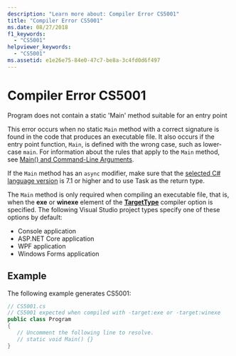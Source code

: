 ```yaml
---
description: "Learn more about: Compiler Error CS5001"
title: "Compiler Error CS5001"
ms.date: 08/27/2018
f1_keywords:
  - "CS5001"
helpviewer_keywords:
  - "CS5001"
ms.assetid: e1e26e75-84e0-47c7-be8a-3c4fd0d6f497
---
```

# Compiler Error CS5001

Program does not contain a static 'Main' method suitable for an entry point

This error occurs when no static `Main` method with a correct signature is found in the code that produces an executable file. It also occurs if the entry point function, `Main`, is defined with the wrong case, such as lower-case `main`. For information about the rules that apply to the `Main` method, see [Main() and Command-Line Arguments](../fundamentals/program-structure/main-command-line.md).

If the `Main` method has an `async` modifier, make sure that the [selected C# language version](../language-reference/configure-language-version.md) is 7.1 or higher and to use Task as the return type.

The `Main` method is only required when compiling an executable file, that is, when the **exe** or **winexe** element of the [**TargetType**](../language-reference/compiler-options/output.md#targettype) compiler option is specified. The following Visual Studio project types specify one of these options by default:

- Console application
- ASP.NET Core application
- WPF application
- Windows Forms application

## Example

The following example generates CS5001:
  
```csharp
// CS5001.cs
// CS5001 expected when compiled with -target:exe or -target:winexe
public class Program
{
   // Uncomment the following line to resolve.
   // static void Main() {}
}
```  
